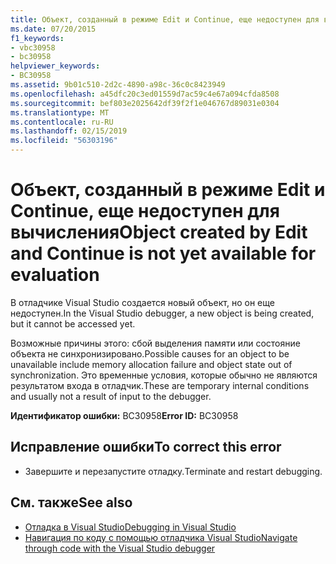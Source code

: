 ```yaml
---
title: Объект, созданный в режиме Edit и Continue, еще недоступен для вычисления
ms.date: 07/20/2015
f1_keywords:
- vbc30958
- bc30958
helpviewer_keywords:
- BC30958
ms.assetid: 9b01c510-2d2c-4890-a98c-36c0c8423949
ms.openlocfilehash: a45dfc20c3ed01559d7ac59c4e67a094cfda8508
ms.sourcegitcommit: bef803e2025642df39f2f1e046767d89031e0304
ms.translationtype: MT
ms.contentlocale: ru-RU
ms.lasthandoff: 02/15/2019
ms.locfileid: "56303196"
---
```

# <a name="object-created-by-edit-and-continue-is-not-yet-available-for-evaluation"></a><span data-ttu-id="b7d45-102">Объект, созданный в режиме Edit и Continue, еще недоступен для вычисления</span><span class="sxs-lookup"><span data-stu-id="b7d45-102">Object created by Edit and Continue is not yet available for evaluation</span></span>
<span data-ttu-id="b7d45-103">В отладчике Visual Studio создается новый объект, но он еще недоступен.</span><span class="sxs-lookup"><span data-stu-id="b7d45-103">In the Visual Studio debugger, a new object is being created, but it cannot be accessed yet.</span></span>  
  
 <span data-ttu-id="b7d45-104">Возможные причины этого: сбой выделения памяти или состояние объекта не синхронизировано.</span><span class="sxs-lookup"><span data-stu-id="b7d45-104">Possible causes for an object to be unavailable include memory allocation failure and object state out of synchronization.</span></span> <span data-ttu-id="b7d45-105">Это временные условия, которые обычно не являются результатом входа в отладчик.</span><span class="sxs-lookup"><span data-stu-id="b7d45-105">These are temporary internal conditions and usually not a result of input to the debugger.</span></span>  
  
 <span data-ttu-id="b7d45-106">**Идентификатор ошибки:** BC30958</span><span class="sxs-lookup"><span data-stu-id="b7d45-106">**Error ID:** BC30958</span></span>  
  
## <a name="to-correct-this-error"></a><span data-ttu-id="b7d45-107">Исправление ошибки</span><span class="sxs-lookup"><span data-stu-id="b7d45-107">To correct this error</span></span>  
  
-   <span data-ttu-id="b7d45-108">Завершите и перезапустите отладку.</span><span class="sxs-lookup"><span data-stu-id="b7d45-108">Terminate and restart debugging.</span></span>  
  
## <a name="see-also"></a><span data-ttu-id="b7d45-109">См. также</span><span class="sxs-lookup"><span data-stu-id="b7d45-109">See also</span></span>
- [<span data-ttu-id="b7d45-110">Отладка в Visual Studio</span><span class="sxs-lookup"><span data-stu-id="b7d45-110">Debugging in Visual Studio</span></span>](/visualstudio/debugger/debugging-in-visual-studio)
- [<span data-ttu-id="b7d45-111">Навигация по коду с помощью отладчика Visual Studio</span><span class="sxs-lookup"><span data-stu-id="b7d45-111">Navigate through code with the Visual Studio debugger</span></span>](/visualstudio/debugger/navigating-through-code-with-the-debugger)
